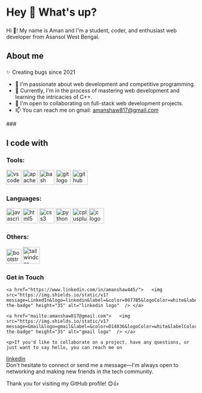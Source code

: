 <h1 align="left">Hey 👋 What's up?</h1>

###

<p align="left">Hi 👋! My name is Aman and I'm a student, coder, and enthusiast web developer from Asansol West Bengal.</p>

###

<h2 align="left">About me</h2>

###

<p align="left">✨ Creating bugs since 2021</p>
<ul>
    <li>👀 I'm passionate about web development and competitive programming.</li>
    <li>🌱 Currently, I'm in the process of mastering web development and learning the intricacies of C++.</li>
    <li>💞️ I'm open to collaborating on full-stack web development projects.</li>
    <li>📫 You can reach me on gmail: <a href="mailto:amanshaw817@gmail.com">amanshaw817@gmail.com</a></li>
</ul>
###

<h2 align="left">I code with</h2>

<h3>Tools:</h3>
<div>
    <img src="https://cdn.jsdelivr.net/gh/devicons/devicon/icons/vscode/vscode-original.svg" height="40" alt="vscode logo" />
    <img src="https://cdn.jsdelivr.net/gh/devicons/devicon/icons/apache/apache-original.svg" height="40" alt="apache logo" />
    <img src="https://cdn.jsdelivr.net/gh/devicons/devicon/icons/bash/bash-original.svg" height="40" alt="bash logo" />
    <img src="https://cdn.jsdelivr.net/gh/devicons/devicon/icons/git/git-original.svg" height="40" alt="git logo" />
    <img src="https://cdn.jsdelivr.net/gh/devicons/devicon/icons/github/github-original.svg" height="40" alt="github logo" />
</div>

<!-- Languages -->
<h3>Languages:</h3>
<div>
    <img src="https://cdn.jsdelivr.net/gh/devicons/devicon/icons/javascript/javascript-original.svg" height="40" alt="javascript logo" />
    <img src="https://cdn.jsdelivr.net/gh/devicons/devicon/icons/html5/html5-original.svg" height="40" alt="html5 logo" />
    <img src="https://cdn.jsdelivr.net/gh/devicons/devicon/icons/css3/css3-original.svg" height="40" alt="css3 logo" />
    <img src="https://cdn.jsdelivr.net/gh/devicons/devicon/icons/python/python-original.svg" height="40" alt="python logo" />
    <img src="https://cdn.jsdelivr.net/gh/devicons/devicon/icons/cplusplus/cplusplus-original.svg" height="40" alt="cplusplus logo" />
    <img src="https://cdn.jsdelivr.net/gh/devicons/devicon/icons/c/c-original.svg" height="40" alt="c logo" />
</div>

<!-- Others -->
<h3>Others:</h3>
<div>
    <img src="https://cdn.jsdelivr.net/gh/devicons/devicon/icons/bootstrap/bootstrap-original.svg" height="40" alt="bootstrap logo" />
    <img src="https://cdn.jsdelivr.net/gh/devicons/devicon/icons/tailwindcss/tailwindcss-original-wordmark.svg" height="45" alt="tailwindcss logo"  />
</div>
<div>
    <h3>Get in Touch</h3>
    
    <a href="https://www.linkedin.com/in/amanshaw445/">   <img src="https://img.shields.io/static/v1?message=LinkedIn&logo=linkedin&label=&color=0077B5&logoColor=white&labelColor=&style=for-the-badge" height="35" alt="linkedin logo"  /> </a>
    
    <a href="mailto:amanshaw817@gmail.com">   <img src="https://img.shields.io/static/v1?message=Gmail&logo=gmail&label=&color=D14836&logoColor=white&labelColor=&style=for-the-badge" height="35" alt="gmail logo"  /> </a>
    
    <p>If you'd like to collaborate on a project, have any questions, or just want to say hello, you can reach me on
  <a href="https://www.linkedin.com/in/amanshaw445/">linkedin</a>
     <br> Don't hesitate to connect or send me a message—I'm always open to networking and making new friends in the tech community.</p>
</div>
<p>Thank you for visiting my GitHub profile! 😊👍</p>
</div>
</body>
</html>
